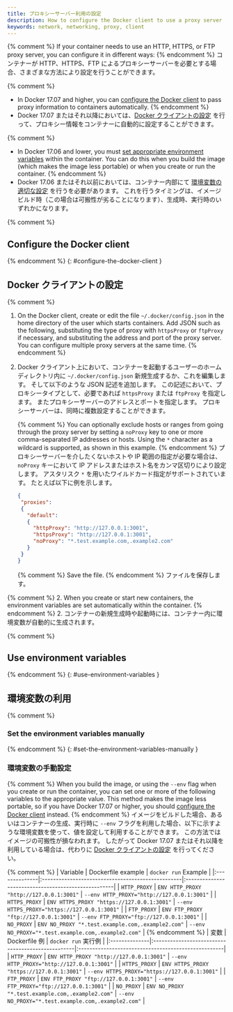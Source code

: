 ```yaml
---
title: プロキシーサーバー利用の設定
description: How to configure the Docker client to use a proxy server
keywords: network, networking, proxy, client
---
```


{% comment %}
If your container needs to use an HTTP, HTTPS, or FTP proxy server, you can
configure it in different ways:
{% endcomment %}
コンテナーが HTTP、HTTPS、FTP によるプロキシーサーバーを必要とする場合、さまざまな方法により設定を行うことができます。

{% comment %}
- In Docker 17.07 and higher, you can
  [configure the Docker client](#configure-the-docker-client) to pass
  proxy information to containers automatically.
{% endcomment %}
- Docker 17.07 またはそれ以降においては、[Docker クライアントの設定](#configure-the-docker-client) を行って、プロキシー情報をコンテナーに自動的に設定することができます。

{% comment %}
- In Docker 17.06 and lower, you must
  [set appropriate environment variables](#use-environment-variables)
  within the container. You can do this when you build the image (which makes
  the image less portable) or when you create or run the container.
{% endcomment %}
- Docker 17.06 またはそれ以前においては、コンテナー内部にて [環境変数の適切な設定](#use-environment-variables) を行うを必要があります。
  これを行うタイミングは、イメージビルド時（この場合は可搬性が劣ることになります）、生成時、実行時のいずれかになります。

{% comment %}
## Configure the Docker client
{% endcomment %}
{: #configure-the-docker-client }
## Docker クライアントの設定

{% comment %}
1.  On the Docker client, create or edit the file `~/.docker/config.json` in the
    home directory of the user which starts containers. Add JSON such as the
    following, substituting the type of proxy with `httpsProxy` or `ftpProxy` if
    necessary, and substituting the address and port of the proxy server. You
    can configure multiple proxy servers at the same time.
{% endcomment %}
1.  Docker クライアント上において、コンテナーを起動するユーザーのホームディレクトリ内に `~/.docker/config.json` 新規生成するか、これを編集します。
    そして以下のような JSON 記述を追加します。
    この記述において、プロキシータイプとして、必要であれば `httpsProxy` または `ftpProxy` を指定します。
    またプロキシーサーバーのアドレスとポートを指定します。
    プロキシーサーバーは、同時に複数設定することができます。

    {% comment %}
    You can optionally exclude hosts or ranges from going through the proxy
    server by setting a `noProxy` key to one or more comma-separated IP
    addresses or hosts. Using the `*` character as a wildcard is supported, as
    shown in this example.
    {% endcomment %}
    プロキシーサーバーを介したくないホストや IP 範囲の指定が必要な場合は、`noProxy` キーにおいて IP アドレスまたはホスト名をカンマ区切りにより設定します。
    アスタリスク `*` を用いたワイルドカード指定がサポートされています。
    たとえば以下に例を示します。

    ```json
    {
     "proxies":
     {
       "default":
       {
         "httpProxy": "http://127.0.0.1:3001",
         "httpsProxy": "http://127.0.0.1:3001",
         "noProxy": "*.test.example.com,.example2.com"
       }
     }
    }
    ```

    {% comment %}
    Save the file.
    {% endcomment %}
    ファイルを保存します。

{% comment %}
 2. When you create or start new containers, the environment variables are
    set automatically within the container.
{% endcomment %}
 2. コンテナーの新規生成時や起動時には、コンテナー内に環境変数が自動的に生成されます。


{% comment %}
## Use environment variables
{% endcomment %}
{: #use-environment-variables }
## 環境変数の利用

{% comment %}
### Set the environment variables manually
{% endcomment %}
{: #set-the-environment-variables-manually }
### 環境変数の手動設定

{% comment %}
When you build the image, or using the `--env` flag when you create or run the
container, you can set one or more of the following variables to the appropriate
value. This method makes the image less portable, so if you have Docker 17.07
or higher, you should [configure the Docker client](#configure-the-docker-client)
instead.
{% endcomment %}
イメージをビルドした場合、あるいはコンテナーの生成、実行時に `--env` フラグを利用した場合、以下に示すような環境変数を使って、値を設定して利用することができます。
この方法ではイメージの可搬性が損なわれます。
したがって Docker 17.07 またはそれ以降を利用している場合は、代わりに [Docker クライアントの設定](#configure-the-docker-client) を行ってください。

{% comment %}
| Variable      | Dockerfile example                                | `docker run` Example                                |
|:--------------|:--------------------------------------------------|:----------------------------------------------------|
| `HTTP_PROXY`  | `ENV HTTP_PROXY "http://127.0.0.1:3001"`          | `--env HTTP_PROXY="http://127.0.0.1:3001"`          |
| `HTTPS_PROXY` | `ENV HTTPS_PROXY "https://127.0.0.1:3001"`        | `--env HTTPS_PROXY="https://127.0.0.1:3001"`        |
| `FTP_PROXY`   | `ENV FTP_PROXY "ftp://127.0.0.1:3001"`            | `--env FTP_PROXY="ftp://127.0.0.1:3001"`            |
| `NO_PROXY`    | `ENV NO_PROXY "*.test.example.com,.example2.com"` | `--env NO_PROXY="*.test.example.com,.example2.com"` |
{% endcomment %}
| 変数          | Dockerfile 例                                     | `docker run` 実行例                                 |
|:--------------|:--------------------------------------------------|:----------------------------------------------------|
| `HTTP_PROXY`  | `ENV HTTP_PROXY "http://127.0.0.1:3001"`          | `--env HTTP_PROXY="http://127.0.0.1:3001"`          |
| `HTTPS_PROXY` | `ENV HTTPS_PROXY "https://127.0.0.1:3001"`        | `--env HTTPS_PROXY="https://127.0.0.1:3001"`        |
| `FTP_PROXY`   | `ENV FTP_PROXY "ftp://127.0.0.1:3001"`            | `--env FTP_PROXY="ftp://127.0.0.1:3001"`            |
| `NO_PROXY`    | `ENV NO_PROXY "*.test.example.com,.example2.com"` | `--env NO_PROXY="*.test.example.com,.example2.com"` |

